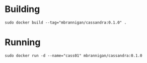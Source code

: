 Building
========
    sudo docker build --tag="mbrannigan/cassandra:0.1.0" .

Running
=======
    sudo docker run -d --name="cass01" mbrannigan/cassandra:0.1.0
